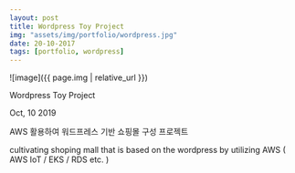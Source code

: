 ```yaml
---
layout: post
title: Wordpress Toy Project
img: "assets/img/portfolio/wordpress.jpg"
date: 20-10-2017
tags: [portfolio, wordpress]
---
```


![image]({{ page.img | relative_url }})

Wordpress Toy Project  

 Oct, 10 2019

AWS 활용하여 워드프레스 기반 쇼핑몰 구성 프로젝트 

cultivating shoping mall that is based on the wordpress by utilizing AWS ( AWS IoT / EKS / RDS etc. )